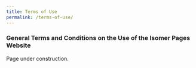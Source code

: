 ```yaml
---
title: Terms of Use
permalink: /terms-of-use/
---
```

### **General Terms and Conditions on the Use of the Isomer Pages Website**

Page under construction.